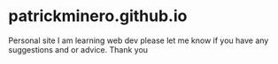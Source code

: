 # patrickminero.github.io
Personal site
I am learning web dev please let me know if you have any suggestions and or advice.
Thank you
